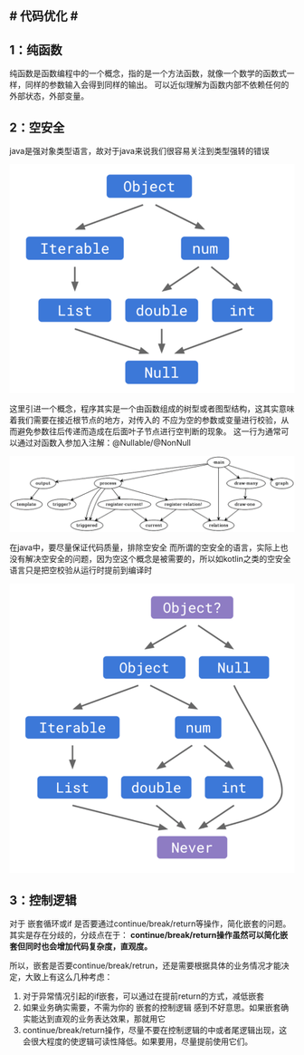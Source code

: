 ## # 代码优化 # ##
## 1：纯函数 ##
纯函数是函数编程中的一个概念，指的是一个方法函数，就像一个数学的函数式一样，同样的参数输入会得到同样的输出。
可以近似理解为函数内部不依赖任何的外部状态，外部变量。
## 2：空安全 ##
java是强对象类型语言，故对于java来说我们很容易关注到类型强转的错误

![](https://github.com/WhileCrow/AndroidKnowledge/blob/main/res/image1.png)

这里引进一个概念，程序其实是一个由函数组成的树型或者图型结构，这其实意味着我们需要在接近根节点的地方，对传入的  不应为空的参数或变量进行校验，从而避免参数往后传递而造成在后面叶子节点进行空判断的现象。
这一行为通常可以通过对函数入参加入注解：@Nullable/@NonNull

![](https://github.com/WhileCrow/AndroidKnowledge/blob/main/res/image3.png)

在java中，要尽量保证代码质量，排除空安全
而所谓的空安全的语言，实际上也没有解决空安全的问题，因为空这个概念是被需要的，所以如kotlin之类的空安全语言只是把空校验从运行时提前到编译时

![](https://github.com/WhileCrow/AndroidKnowledge/blob/main/res/image2.png)

## 3：控制逻辑 ##
对于 嵌套循环或if 是否要通过continue/break/return等操作，简化嵌套的问题。其实是存在分歧的，分歧点在于：
**continue/break/return操作虽然可以简化嵌套但同时也会增加代码复杂度，直观度。**

所以，嵌套是否要continue/break/retrun，还是需要根据具体的业务情况才能决定，大致上有这么几种考虑：
1. 对于异常情况引起的if嵌套，可以通过在提前return的方式，减低嵌套
2. 如果业务确实需要，不需为你的 嵌套的控制逻辑 感到不好意思。如果嵌套确实能达到直观的业务表达效果，那就用它
3. continue/break/return操作，尽量不要在控制逻辑的中或者尾逻辑出现，这会很大程度的使逻辑可读性降低。如果要用，尽量提前使用它们。
